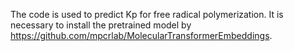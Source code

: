 The code is used to predict Kp for free radical polymerization. It is necessary to install the pretrained model by https://github.com/mpcrlab/MolecularTransformerEmbeddings. 
